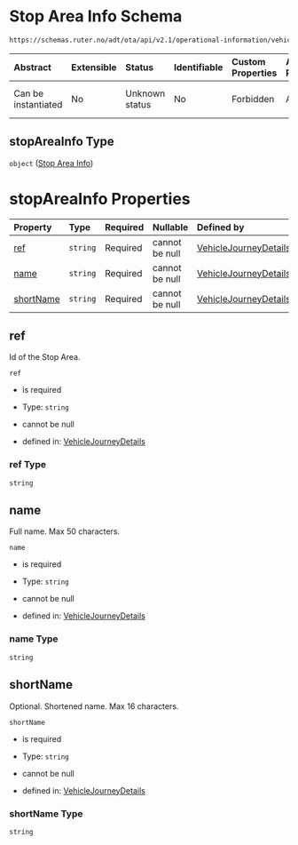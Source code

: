 # Stop Area Info Schema

```txt
https://schemas.ruter.no/adt/ota/api/v2.1/operational-information/vehicle-journey-details.json#/definitions/stopAreaInfo
```



| Abstract            | Extensible | Status         | Identifiable | Custom Properties | Additional Properties | Access Restrictions | Defined In                                                                                                                |
| :------------------ | :--------- | :------------- | :----------- | :---------------- | :-------------------- | :------------------ | :------------------------------------------------------------------------------------------------------------------------ |
| Can be instantiated | No         | Unknown status | No           | Forbidden         | Allowed               | none                | [vehicle-journey-details.json*](../../schema/operational-information/vehicle-journey-details.json "open original schema") |

## stopAreaInfo Type

`object` ([Stop Area Info](vehicle-journey-details-definitions-stop-area-info.md))

# stopAreaInfo Properties

| Property                | Type     | Required | Nullable       | Defined by                                                                                                                                                                                                                                          |
| :---------------------- | :------- | :------- | :------------- | :-------------------------------------------------------------------------------------------------------------------------------------------------------------------------------------------------------------------------------------------------- |
| [ref](#ref)             | `string` | Required | cannot be null | [VehicleJourneyDetails](vehicle-journey-details-definitions-stop-area-info-properties-ref.md "https://schemas.ruter.no/adt/ota/api/v2.1/operational-information/vehicle-journey-details.json#/definitions/stopAreaInfo/properties/ref")             |
| [name](#name)           | `string` | Required | cannot be null | [VehicleJourneyDetails](vehicle-journey-details-definitions-stop-area-info-properties-name.md "https://schemas.ruter.no/adt/ota/api/v2.1/operational-information/vehicle-journey-details.json#/definitions/stopAreaInfo/properties/name")           |
| [shortName](#shortname) | `string` | Required | cannot be null | [VehicleJourneyDetails](vehicle-journey-details-definitions-stop-area-info-properties-shortname.md "https://schemas.ruter.no/adt/ota/api/v2.1/operational-information/vehicle-journey-details.json#/definitions/stopAreaInfo/properties/shortName") |

## ref

Id of the Stop Area.

`ref`

*   is required

*   Type: `string`

*   cannot be null

*   defined in: [VehicleJourneyDetails](vehicle-journey-details-definitions-stop-area-info-properties-ref.md "https://schemas.ruter.no/adt/ota/api/v2.1/operational-information/vehicle-journey-details.json#/definitions/stopAreaInfo/properties/ref")

### ref Type

`string`

## name

Full name. Max 50 characters.

`name`

*   is required

*   Type: `string`

*   cannot be null

*   defined in: [VehicleJourneyDetails](vehicle-journey-details-definitions-stop-area-info-properties-name.md "https://schemas.ruter.no/adt/ota/api/v2.1/operational-information/vehicle-journey-details.json#/definitions/stopAreaInfo/properties/name")

### name Type

`string`

## shortName

Optional. Shortened name. Max 16 characters.

`shortName`

*   is required

*   Type: `string`

*   cannot be null

*   defined in: [VehicleJourneyDetails](vehicle-journey-details-definitions-stop-area-info-properties-shortname.md "https://schemas.ruter.no/adt/ota/api/v2.1/operational-information/vehicle-journey-details.json#/definitions/stopAreaInfo/properties/shortName")

### shortName Type

`string`
